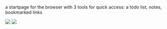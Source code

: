 a startpage for the browser with 3 tools for quick access: a todo list, notes,  bookmarked links

<img src="https://raw.githubusercontent.com/thomaidistheo/elegant-startpage/main/assets/screenshot_1.jpg">


<img src="https://raw.githubusercontent.com/thomaidistheo/elegant-startpage/main/assets/screenshot_2.jpg">


